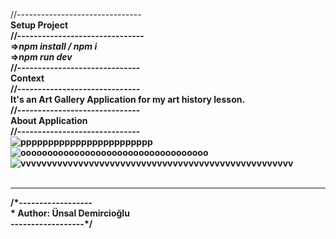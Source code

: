 //-------------------------------
<br/>
<b>Setup Project<b>
<br/>
//-------------------------------
<br/>
=><i>npm install / npm i</i>
<br/>
=><i>npm run dev</i>
<br/>
//------------------------------
<br/>
<b>Context</b>
<br/>
//------------------------------
<br/>
It's an Art Gallery Application for my art history lesson.
<br/>
//------------------------------
<br/>
<b>About Application</b>
<br/>
//------------------------------
<br/>
![pppppppppppppppppppppppp](https://github.com/user-attachments/assets/64f54d96-ce07-4542-95ee-6d5fda2692a7)
<br/>
![ooooooooooooooooooooooooooooooooooo](https://github.com/user-attachments/assets/5f740971-6680-4ca1-ba2e-ccb0a975c8a1)
<br/>
![vvvvvvvvvvvvvvvvvvvvvvvvvvvvvvvvvvvvvvvvvvvvvvvvvvvv](https://github.com/user-attachments/assets/467ee75b-4ce6-44af-81a1-192848db4190)
<br/>
<br/>

<hr/>
/*------------------
<br/>
* Author: Ünsal Demircioğlu
<br/>
------------------*/
